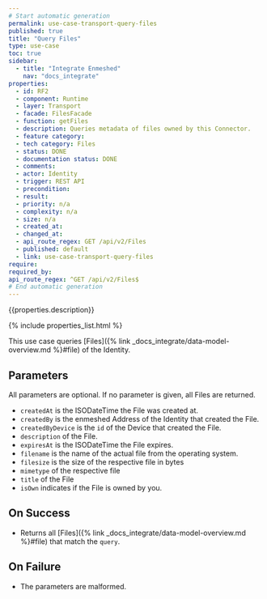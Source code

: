 ```yaml
---
# Start automatic generation
permalink: use-case-transport-query-files
published: true
title: "Query Files"
type: use-case
toc: true
sidebar:
  - title: "Integrate Enmeshed"
    nav: "docs_integrate"
properties:
  - id: RF2
  - component: Runtime
  - layer: Transport
  - facade: FilesFacade
  - function: getFiles
  - description: Queries metadata of files owned by this Connector.
  - feature category:
  - tech category: Files
  - status: DONE
  - documentation status: DONE
  - comments:
  - actor: Identity
  - trigger: REST API
  - precondition:
  - result:
  - priority: n/a
  - complexity: n/a
  - size: n/a
  - created_at:
  - changed_at:
  - api_route_regex: GET /api/v2/Files
  - published: default
  - link: use-case-transport-query-files
require:
required_by:
api_route_regex: ^GET /api/v2/Files$
# End automatic generation
---
```


{{properties.description}}

{% include properties_list.html %}

This use case queries [Files]({% link _docs_integrate/data-model-overview.md %}#file) of the Identity.

## Parameters

All parameters are optional. If no parameter is given, all Files are returned.

- `createdAt` is the ISODateTime the File was created at.
- `createdBy` is the enmeshed Address of the Identity that created the File.
- `createdByDevice` is the `id` of the Device that created the File.
- `description` of the File.
- `expiresAt` is the ISODateTime the File expires.
- `filename` is the name of the actual file from the operating system.
- `filesize` is the size of the respective file in bytes
- `mimetype` of the respective file
- `title` of the File
- `isOwn` indicates if the File is owned by you.

## On Success

- Returns all [Files]({% link _docs_integrate/data-model-overview.md %}#file) that match the `query`.

## On Failure

- The parameters are malformed.
